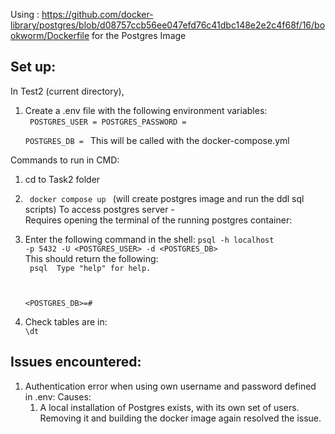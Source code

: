 Using : https://github.com/docker-library/postgres/blob/d08757ccb56ee047efd76c41dbc148e2e2c4f68f/16/bookworm/Dockerfile for the Postgres Image

## Set up:
In Test2 (current directory),
1. Create a .env file with the following environment variables:  
    <code> POSTGRES_USER  =
            POSTGRES_PASSWORD  =  
            POSTGRES_DB = 
    </code>
    This will be called with the docker-compose.yml 

Commands to run in CMD:
1. cd to Task2 folder
2. <code> docker compose up </code>
 (will create postgres image and run the ddl sql scripts)
To access postgres server -   
    Requires opening the terminal of the running postgres container:   
3. Enter the following command in the shell:
    <code>psql -h localhost -p 5432 -U <POSTGRES_USER> -d <POSTGRES_DB> </code>   
    This should return the following:  
    <code> psql <version number>
    Type "help" for help.

    <POSTGRES_DB>=# 
    </code>
4. Check tables are in:  
    <code>\dt</code>




## Issues encountered: 
1. Authentication error when using own username and password defined in .env:
    Causes: 
    1. A local installation of Postgres exists, with its own set of users.  
        Removing it and building the docker image again resolved the issue.